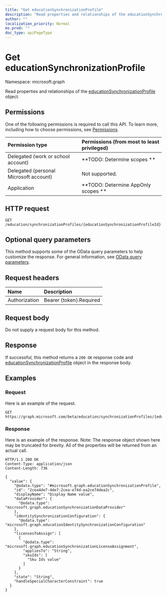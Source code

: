 ```yaml
---
title: "Get educationSynchronizationProfile"
description: "Read properties and relationships of the educationSynchronizationProfile object."
author: ""
localization_priority: Normal
ms.prod: ""
doc_type: apiPageType
---
```


# Get educationSynchronizationProfile

Namespace: microsoft.graph

Read properties and relationships of the [educationSynchronizationProfile](../resources/educationsynchronizationprofile.md) object.

## Permissions
One of the following permissions is required to call this API. To learn more, including how to choose permissions, see [Permissions](/concepts/permissions-reference.md).

|Permission type|Permissions (from most to least privileged)|
|:---|:---|
|Delegated (work or school account)|**TODO: Determine scopes **|
|Delegated (personal Microsoft account)|Not supported.|
|Application|**TODO: Determine AppOnly scopes **|

## HTTP request
<!-- {
  "blockType": "ignored"
}
-->
``` http
GET /education/synchronizationProfiles/{educationSynchronizationProfileId}
```

## Optional query parameters
This method supports some of the OData query parameters to help customize the response. For general information, see [OData query parameters](/graph/query-parameters).

## Request headers
|Name|Description|
|:---|:---|
|Authorization|Bearer {token}.Required|

## Request body
Do not supply a request body for this method.

## Response
If successful, this method returns a `200 OK` response code and [educationSynchronizationProfile](../resources/educationsynchronizationprofile.md) object in the response body.

## Examples

### Request
Here is an example of the request.
<!-- {
  "blockType": "request",
  "name": "get_educationsynchronizationprofile"
}
-->
``` http
GET https://graph.microsoft.com/beta/education/synchronizationProfiles/{educationSynchronizationProfileId}
```

### Response
Here is an example of the response. Note: The response object shown here may be truncated for brevity. All of the properties will be returned from an actual call.
<!-- {
  "blockType": "response",
  "truncated": true,
  "@odata.type": "microsoft.graph.educationSynchronizationProfile"
}
-->
``` http
HTTP/1.1 200 OK
Content-Type: application/json
Content-Length: 736

{
  "value": {
    "@odata.type": "#microsoft.graph.educationSynchronizationProfile",
    "id": "2cea4de7-4de7-2cea-e74d-ea2ce74dea2c",
    "displayName": "Display Name value",
    "dataProvider": {
      "@odata.type": "microsoft.graph.educationSynchronizationDataProvider"
    },
    "identitySynchronizationConfiguration": {
      "@odata.type": "microsoft.graph.educationIdentitySynchronizationConfiguration"
    },
    "licensesToAssign": [
      {
        "@odata.type": "microsoft.graph.educationSynchronizationLicenseAssignment",
        "appliesTo": "String",
        "skuIds": [
          "Sku Ids value"
        ]
      }
    ],
    "state": "String",
    "handleSpecialCharacterConstraint": true
  }
}
```

